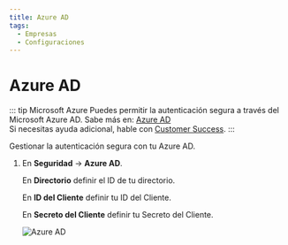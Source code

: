 ```yaml
---
title: Azure AD
tags:
  - Empresas
  - Configuraciones
---
```


# Azure AD

::: tip Microsoft Azure
Puedes permitir la autenticación segura a través del Microsoft Azure AD. Sabe más en: [Azure AD](../../integrations/azure-ad/)<br>
Si necesitas ayuda adicional, hable con [Customer Success](mailto:cs@phishx.io).
:::

Gestionar la autenticación segura con tu Azure AD.

1. En **Seguridad** -> **Azure AD**.

   En **Directorio** definir el ID de tu directorio.

   En **ID del Cliente** definir tu ID del Cliente.

   En **Secreto del Cliente** definir tu Secreto del Cliente.

   ![Azure AD](https://cdn.phishx.io/phishx-docs/images/phishx_companies_azure_ad_01.webp)
